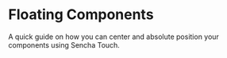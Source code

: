 # Floating Components #

A quick guide on how you can center and absolute position your components using Sencha Touch.
